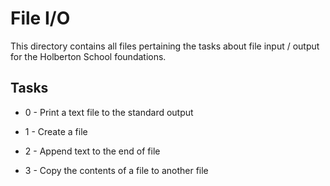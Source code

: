 # File I/O

This directory contains all files pertaining the tasks about file input / output for the Holberton School foundations.

## Tasks

- 0 - Print a text file to the standard output

- 1 - Create a file

- 2 - Append text to the end of file

- 3 - Copy the contents of a file to another file

